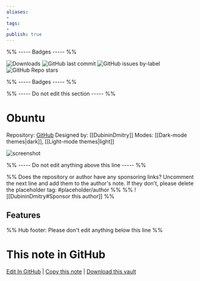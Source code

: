 ```yaml
---
aliases:
- 
tags: 
- 
publish: true
---
```


%% ----- Badges ----- %%

![Downloads](https://img.shields.io/badge/downloads-77722-573E7A?style=for-the-badge&logo=)
![GitHub last commit](https://img.shields.io/github/last-commit/DubininDmitry/Obuntu-theme-for-Obsidian?color=573E7A&label=last%20update&logo=github&style=for-the-badge)
![GitHub issues by-label](https://img.shields.io/github/issues/DubininDmitry/Obuntu-theme-for-Obsidian/help%20wanted?color=573E7A&logo=github&style=for-the-badge) 
![GitHub Repo stars](https://img.shields.io/github/stars/DubininDmitry/Obuntu-theme-for-Obsidian?color=573E7A&logo=github&style=for-the-badge)

%% ----- Badges ----- %%

%% ----- Do not edit this section ----- %%

# Obuntu

Repository: [GitHub](https://github.com/DubininDmitry/Obuntu-theme-for-Obsidian)
Designed by: [[DubininDmitry]]
Modes: [[Dark-mode themes|dark]], [[Light-mode themes|light]]



![screenshot](https://github.com/DubininDmitry/Obuntu-theme-for-Obsidian/raw/HEAD/screenshot.jpg)

%% ----- Do not edit anything above this line ----- %% 

%% Does the repository or author have any sponsoring links? Uncomment the next line and add them to the author's note. If they don't, please delete the placeholder tag: #placeholder/author %%
%% ![[DubininDmitry#Sponsor this author]] %%


## Features



%% Hub footer: Please don't edit anything below this line %%

# This note in GitHub

<span class="git-footer">[Edit In GitHub](https://github.dev/obsidian-community/obsidian-hub/blob/main/02%20-%20Community%20Expansions/02.05%20All%20Community%20Expansions/Themes/Obuntu.md "git-hub-edit-note") | [Copy this note](https://raw.githubusercontent.com/obsidian-community/obsidian-hub/main/02%20-%20Community%20Expansions/02.05%20All%20Community%20Expansions/Themes/Obuntu.md "git-hub-copy-note") | [Download this vault](https://github.com/obsidian-community/obsidian-hub/archive/refs/heads/main.zip "git-hub-download-vault") </span>
